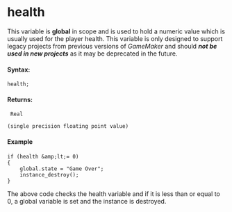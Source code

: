 # health

This variable is **global** in scope and is used to hold a numeric value
which is usually used for the player health. This variable is only
designed to support legacy projects from previous versions of
*GameMaker* and should ***not be used in new projects*** as it may be
deprecated in the future.

#### Syntax:

``` gml
health;
```

#### Returns:

``` gml
 Real

(single precision floating point value)
```

#### Example

``` gml
if (health &amp;lt;= 0)
{
    global.state = "Game Over";
    instance_destroy();
}
```

The above code checks the health variable and if it is less than or
equal to 0, a global variable is set and the instance is destroyed.
